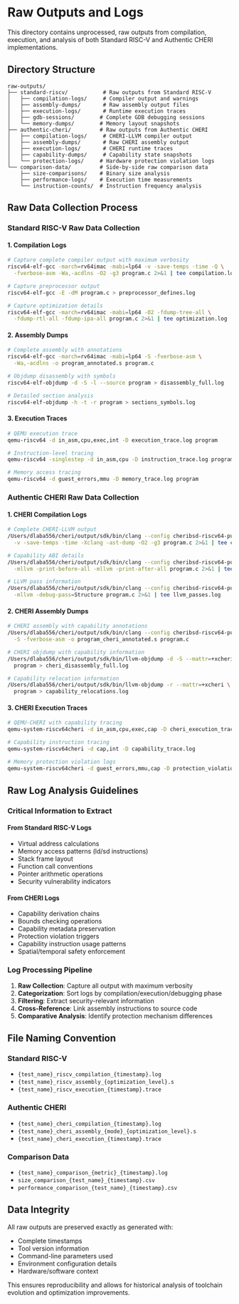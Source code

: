 # Raw Outputs and Logs

This directory contains unprocessed, raw outputs from compilation, execution, and analysis of both Standard RISC-V and Authentic CHERI implementations.

## Directory Structure

```
raw-outputs/
├── standard-riscv/           # Raw outputs from Standard RISC-V
│   ├── compilation-logs/     # Compiler output and warnings
│   ├── assembly-dumps/       # Raw assembly output files
│   ├── execution-logs/       # Runtime execution traces
│   ├── gdb-sessions/        # Complete GDB debugging sessions
│   └── memory-dumps/        # Memory layout snapshots
├── authentic-cheri/         # Raw outputs from Authentic CHERI
│   ├── compilation-logs/     # CHERI-LLVM compiler output
│   ├── assembly-dumps/       # Raw CHERI assembly output
│   ├── execution-logs/       # CHERI runtime traces
│   ├── capability-dumps/     # Capability state snapshots
│   └── protection-logs/     # Hardware protection violation logs
└── comparison-data/         # Side-by-side raw comparison data
    ├── size-comparisons/    # Binary size analysis
    ├── performance-logs/    # Execution time measurements
    └── instruction-counts/  # Instruction frequency analysis
```

## Raw Data Collection Process

### Standard RISC-V Raw Data Collection

#### 1. Compilation Logs
```bash
# Capture complete compiler output with maximum verbosity
riscv64-elf-gcc -march=rv64imac -mabi=lp64 -v -save-temps -time -Q \
  -fverbose-asm -Wa,-acdlns -O2 -g3 program.c 2>&1 | tee compilation.log

# Capture preprocessor output
riscv64-elf-gcc -E -dM program.c > preprocessor_defines.log

# Capture optimization details
riscv64-elf-gcc -march=rv64imac -mabi=lp64 -O2 -fdump-tree-all \
  -fdump-rtl-all -fdump-ipa-all program.c 2>&1 | tee optimization.log
```

#### 2. Assembly Dumps
```bash
# Complete assembly with annotations
riscv64-elf-gcc -march=rv64imac -mabi=lp64 -S -fverbose-asm \
  -Wa,-acdlns -o program_annotated.s program.c

# Objdump disassembly with symbols
riscv64-elf-objdump -d -S -l --source program > disassembly_full.log

# Detailed section analysis
riscv64-elf-objdump -h -t -r program > sections_symbols.log
```

#### 3. Execution Traces
```bash
# QEMU execution trace
qemu-riscv64 -d in_asm,cpu,exec,int -D execution_trace.log program

# Instruction-level tracing
qemu-riscv64 -singlestep -d in_asm,cpu -D instruction_trace.log program

# Memory access tracing
qemu-riscv64 -d guest_errors,mmu -D memory_trace.log program
```

### Authentic CHERI Raw Data Collection

#### 1. CHERI Compilation Logs
```bash
# Complete CHERI-LLVM output
/Users/dlaba556/cheri/output/sdk/bin/clang --config cheribsd-riscv64-purecap \
  -v -save-temps -time -Xclang -ast-dump -O2 -g3 program.c 2>&1 | tee cheri_compilation.log

# Capability ABI details
/Users/dlaba556/cheri/output/sdk/bin/clang --config cheribsd-riscv64-purecap \
  -mllvm -print-before-all -mllvm -print-after-all program.c 2>&1 | tee abi_details.log

# LLVM pass information
/Users/dlaba556/cheri/output/sdk/bin/clang --config cheribsd-riscv64-purecap \
  -mllvm -debug-pass=Structure program.c 2>&1 | tee llvm_passes.log
```

#### 2. CHERI Assembly Dumps
```bash
# CHERI assembly with capability annotations
/Users/dlaba556/cheri/output/sdk/bin/clang --config cheribsd-riscv64-purecap \
  -S -fverbose-asm -o program_cheri_annotated.s program.c

# CHERI objdump with capability information
/Users/dlaba556/cheri/output/sdk/bin/llvm-objdump -d -S --mattr=+xcheri \
  program > cheri_disassembly_full.log

# Capability relocation information
/Users/dlaba556/cheri/output/sdk/bin/llvm-objdump -r --mattr=+xcheri \
  program > capability_relocations.log
```

#### 3. CHERI Execution Traces
```bash
# QEMU-CHERI with capability tracing
qemu-system-riscv64cheri -d in_asm,cpu,exec,cap -D cheri_execution_trace.log

# Capability instruction tracing
qemu-system-riscv64cheri -d cap,int -D capability_trace.log

# Memory protection violation logs
qemu-system-riscv64cheri -d guest_errors,mmu,cap -D protection_violations.log
```

## Raw Log Analysis Guidelines

### Critical Information to Extract

#### From Standard RISC-V Logs
- Virtual address calculations
- Memory access patterns (ld/sd instructions)
- Stack frame layout
- Function call conventions
- Pointer arithmetic operations
- Security vulnerability indicators

#### From CHERI Logs
- Capability derivation chains
- Bounds checking operations
- Capability metadata preservation
- Protection violation triggers
- Capability instruction usage patterns
- Spatial/temporal safety enforcement

### Log Processing Pipeline

1. **Raw Collection**: Capture all output with maximum verbosity
2. **Categorization**: Sort logs by compilation/execution/debugging phase
3. **Filtering**: Extract security-relevant information
4. **Cross-Reference**: Link assembly instructions to source code
5. **Comparative Analysis**: Identify protection mechanism differences

## File Naming Convention

### Standard RISC-V
- `{test_name}_riscv_compilation_{timestamp}.log`
- `{test_name}_riscv_assembly_{optimization_level}.s`
- `{test_name}_riscv_execution_{timestamp}.trace`

### Authentic CHERI
- `{test_name}_cheri_compilation_{timestamp}.log`
- `{test_name}_cheri_assembly_{mode}_{optimization_level}.s`
- `{test_name}_cheri_execution_{timestamp}.trace`

### Comparison Data
- `{test_name}_comparison_{metric}_{timestamp}.log`
- `size_comparison_{test_name}_{timestamp}.csv`
- `performance_comparison_{test_name}_{timestamp}.csv`

## Data Integrity

All raw outputs are preserved exactly as generated with:
- Complete timestamps
- Tool version information
- Command-line parameters used
- Environment configuration details
- Hardware/software context

This ensures reproducibility and allows for historical analysis of toolchain evolution and optimization improvements.
